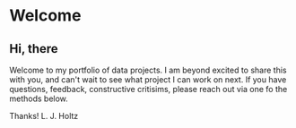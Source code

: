 # Welcome

## Hi, there

Welcome to my portfolio of data projects. 
I am beyond excited to share this with you, and can't wait to see what project I can work on next. If you have questions, feedback, constructive critisims, please reach out via  one fo the methods below. 

Thanks!
L. J. Holtz
